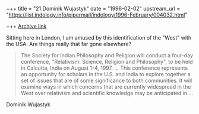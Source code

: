 +++
title = "21 Dominik Wujastyk"
date = "1996-02-02"
upstream_url = "https://list.indology.info/pipermail/indology/1996-February/004032.html"

+++
[Archive link](https://list.indology.info/pipermail/indology/1996-February/004032.html)


Sitting here in London, I am amused by this identification of the "West"
with the USA.  Are things really that far gone elsewhere?

> The Society for Indian Philosophy and Religion will conduct a
> four-day conference, "Relativism: Science, Religion and
> Philosophy", to be held in Calcutta, India on August 1-4, 1997. 
...
> This conference represents an opportunity for scholars in the
> U.S. and India to explore together a set of issues that are of
> some significance to both communities.  It will examine ways in
> which concerns that are currently widespread in the West over
> relativism and scientific knowledge may be anticipated in
...

Dominik Wujastyk






